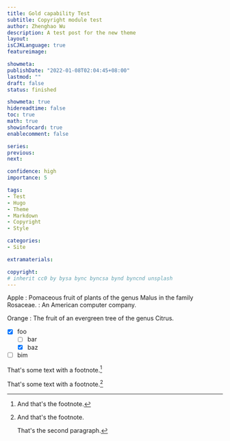 ```yaml
---
title: Gold capability Test
subtitle: Copyright module test
author: Zhenghao Wu
description: A test post for the new theme
layout: 
isCJKLanguage: true
featureimage: 

showmeta: 
publishDate: "2022-01-08T02:04:45+08:00"
lastmod: ""
draft: false
status: finished

showmeta: true
hidereadtime: false
toc: true
math: true
showinfocard: true
enablecomment: false

series:
previous:
next:

confidence: high
importance: 5

tags:
- Test
- Hugo
- Theme
- Markdown
- Copyright
- Style

categories:
- Site

extramaterials:

copyright: 
# inherit cc0 by bysa bync byncsa bynd byncnd unsplash
---
```


Apple
:   Pomaceous fruit of plants of the genus Malus in 
    the family Rosaceae.
:   An American computer company.

Orange
:   The fruit of an evergreen tree of the genus Citrus.


- [x] foo
  - [ ] bar
  - [x] baz
- [ ] bim

That's some text with a footnote.[^1]

[^1]: And that's the footnote.

That's some text with a footnote.[^2]

[^2]: And that's the footnote.

    That's the second paragraph.

[^3]:
    And that's the footnote.

    That's the second paragraph.
